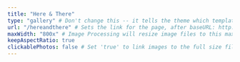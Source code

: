```yaml
---
title: "Here & There"
type: "gallery" # Don't change this -- it tells the theme which template to use.
url: "/hereandthere" # Sets the link for the page, after baseURL: http://example.com/photos
maxWidth: "800x" # Image Processing will resize image files to this maximum width and retain aspect ratio.
keepAspectRatio: true
clickablePhotos: false # Set 'true' to link images to the full size files.
---
```

